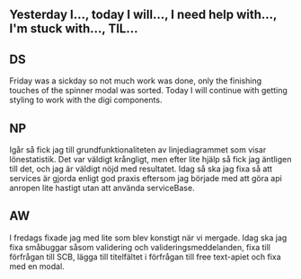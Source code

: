 ## Yesterday I…, today I will…, I need help with…, I'm stuck with…, TIL…

## DS

Friday was a sickday so not much work was done, only the finishing touches of the spinner modal was sorted.
Today I will continue with getting styling to work with the digi components.

## NP

Igår så fick jag till grundfunktionaliteten av linjediagrammet som visar lönestatistik. Det var väldigt krångligt, men efter lite hjälp så fick jag äntligen till det, och jag är väldigt nöjd med resultatet.
Idag så ska jag fixa så att services är gjorda enligt god praxis eftersom jag började med att göra api anropen lite hastigt utan att använda serviceBase.

## AW

I fredags fixade jag med lite som blev konstigt när vi mergade. Idag ska jag fixa småbuggar såsom validering och valideringsmeddelanden, fixa till förfrågan till SCB, lägga till titelfältet i förfrågan till free text-apiet och fixa med en modal.
